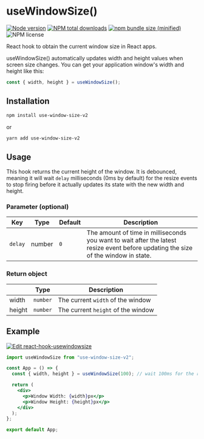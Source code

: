 # useWindowSize()

[![Node version](https://img.shields.io/npm/v/use-window-size-v2.svg?style=flat)](https://www.npmjs.com/package/use-window-size-v2)
[![NPM total downloads](https://img.shields.io/npm/dt/use-window-size-v2.svg?style=flat)](https://npmcharts.com/compare/use-window-size-v2?minimal=true)
[![npm bundle size (minified)](https://img.shields.io/bundlephobia/minzip/use-window-size-v2.svg)](https://bundlephobia.com/result?p=use-window-size-v2)
![NPM license](https://img.shields.io/npm/l/use-window-size-v2.svg?style=flat)

React hook to obtain the current window size in React apps.

useWindowSize() automatically updates width and height values when screen size changes. You can get your application window's width and height like this:

```jsx
const { width, height } = useWindowSize();
```

## Installation

```sh
npm install use-window-size-v2
```

or

```sh
yarn add use-window-size-v2
```

## Usage

This hook returns the current height of the window. It is debounced, meaning it will wait `delay` milliseconds (0ms by default) for the resize events to stop firing before it actually updates its state with the new width and height.

### Parameter (optional)

| Key     | Type   | Default | Description                                                                                                                        |
| ------- | ------ | ------- | ---------------------------------------------------------------------------------------------------------------------------------- |
| `delay` | number | `0`     | The amount of time in milliseconds you want to wait after the latest resize event before updating the size of the window in state. |

### Return object

|        | Type     | Description                        |
| ------ | -------- | ---------------------------------- |
| width  | `number` | The current `width` of the window  |
| height | `number` | The current `height` of the window |

## Example

[![Edit react-hook-usewindowsize](https://codesandbox.io/static/img/play-codesandbox.svg)](https://codesandbox.io/s/use-window-size-v2-w85fs5)

```jsx
import useWindowSize from "use-window-size-v2";

const App = () => {
  const { width, height } = useWindowSize(100); // wait 100ms for the resize events

  return (
    <div>
      <p>Window Width: {width}px</p>
      <p>Window Height: {height}px</p>
    </div>
  );
};

export default App;
```
